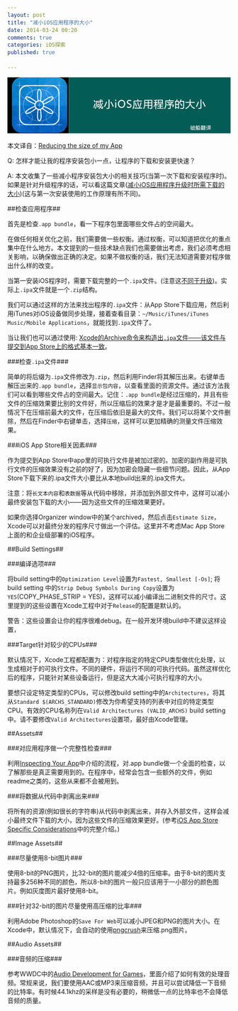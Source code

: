 ```yaml
---
layout: post
title: "减小iOS应用程序的大小"
date: 2014-03-24 00:20
comments: true
categories: iOS探索
published: true

---
```


![](/images/2014/03/22.png)

<!--more-->

本文译自：[Reducing the size of my App](https://developer.apple.com/library/ios/qa/qa1795/_index.html#//apple_ref/doc/uid/DTS40014195)

Q: 怎样才能让我的程序安装包小一点，让程序的下载和安装更快速？

A: 本文收集了一些减小程序安装包大小的相关技巧(当第一次下载和安装程序时)。如果是针对升级程序的话，可以看这篇文章([减小iOS应用程序升级时所需下载的大小](https://developer.apple.com/library/ios/qa/qa1779/))(这与第一次安装使用的工作原理有所不同)。

##检查应用程序##

首先是检查`.app bundle`，看一下程序包里面哪些文件占的空间最大。

在做任何相关优化之前，我们需要做一些权衡。通过权衡，可以知道把优化的重点集中在什么地方。本文提到的一些技术缺点我们也需要做出考虑，我们必须考虑相关影响，以确保做出正确的决定。如果不做权衡的话，我们无法知道需要对程序做出什么样的改变。

当第一安装iOS程序时，需要下载完整的一个`.ipa`文件。(注意这[不同于升级](https://developer.apple.com/library/ios/qa/qa1779/))。实际上`.ipa`文件就是一个`.zip`结构。

我们可以通过这样的方法来找出程序的`.ipa`文件：从App Store下载应用，然后利用iTunes对iOS设备做同步处理，接着查看目录：`~/Music/iTunes/iTunes Music/Mobile Applications`，就能找到`.ipa`文件了。

当让我们也可以通过使用: [Xcode的Archive命令来构造出`.ipa`文件——该文件与提交到App Store上的格式基本一致](https://developer.apple.com/library/ios/qa/qa1764/)。

###检查`.ipa`文件###

简单的将后缀为`.ipa`文件修改为`.zip`，然后利用Finder将其解压出来。右键单击解压出来的`.app bundle`，选择`显示包内容`，以查看里面的资源文件。通过该方法我们可以看到哪些文件占的空间最大。记住：`.app bundle`是经过压缩的，并且有些文件的压缩效果要比别的文件好，所以压缩后的效果才是才是最重要的。不过一般情况下在压缩前最大的文件，在压缩后依旧是最大的文件。我们可以将某个文件删除，然后在Finder中右键单击，选择`压缩`，这样可以更加精确的测量文件压缩效果。

###iOS App Store相关因素###

作为提交到App Store中app里的可执行文件是被加过密的。加密的副作用是可执行文件的压缩效果没有之前的好了，因为加密会隐藏一些细节问题。因此，从App Store下载下来的.ipa文件大小要比从本地build出来的.ipa文件大。

注意：将`长文本内容`和`表数据`等从代码中移除，并添加到外部文件中，这样可以减小最终安装包下载的大小——因为这些文件的压缩效果更好。

如果你选择Organizer window中的某个archived，然后点击`Estimate Size`，Xcode可以对最终分发的程序尺寸做出一个评估。这里并不考虑Mac App Store上面的和企业级部署的iOS程序。

##Build Settings##

###编译选项###

将build setting中的`Optimization Level`设置为`Fastest, Smallest [-Os]`; 将build setting 中的`Strip Debug Symbols During Copy`设置为`YES`(COPY_PHASE_STRIP = YES)，这样可以减小编译出二进制文件的尺寸。这里提到的这些设置在Xcode工程中对于`Release`的配置是默认的。

警告：这些设置会让你的程序很难debug。在一般开发环境build中不建议这样设置，

###Target针对较少的CPUs###

默认情况下，Xcode工程都配置为：对程序指定的特定CPU类型做优化处理，以生成相对于的可执行文件。不同的硬件，将运行不同的可执行代码。虽然这样优化后的程序，只能针对某些设备运行，但是这大大减小可执行程序的大小。

要想只设定特定类型的CPUs，可以修改build setting中的`Architectures`，将其从`Standard $(ARCHS_STANDARD)`修改为你希望支持的列表中对应的特定类型CPU。有效的CPU名称列在`Valid Architectures (VALID_ARCHS)` build setting中。请不要修改`Valid Architectures`设置项，最好由Xcode管理。

##Assets##

###对应用程序做一个完整性检查###

利用[Inspecting Your App](https://developer.apple.com/library/ios/qa/qa1795/_index.html#//apple_ref/doc/uid/DTS40014195-CH1-MEASURE)中介绍的流程，对.app bundle做一个全面的检查，以了解那些是真正需要用到的。在程序中，经常会包含一些额外的文件，例如readme之类的，这些从来都不会被用到。

###将数据从代码中剥离出来###

将所有的资源(例如很长的字符串)从代码中剥离出来，并存入外部文件，这样会减小最终文件下载的大小，因为这些文件的压缩效果更好。(参考[iOS App Store Specific Considerations](https://developer.apple.com/library/ios/qa/qa1795/_index.html#//apple_ref/doc/uid/DTS40014195-CH1-FAIRPLAY)中的完整介绍。)

##Image Assets##

###尽量使用8-bit图片###

使用8-bit的PNG图片，比32-bit的图片能减少4倍的压缩率。由于8-bit的图片支持最多256种不同的颜色，所以8-bit的图片一般只应该用于一小部分的颜色图片。例如灰度图片最好使用8-bit。

###针对32-bit的图片尽量使用高压缩的比率###

利用Adobe Photoshop的`Save For Web`可以减小JPEG和PNG的图片大小。在Xcode中，默认情况下，会自动的使用[pngcrush](https://developer.apple.com/library/ios/qa/qa1681/)来压缩.png图片。

##Audio Assets##

###音频的压缩###

参考WWDC中的[Audio Development for Games](https://developer.apple.com/videos/wwdc/2011/?id=404)，里面介绍了如何有效的处理音频。常规来说，我们要使用AAC或MP3来压缩音频，并且可以尝试降低一下音频的比特率。有时候44.1khz的采样是没有必要的，稍微低一点的比特率也不会降低音频的质量。









